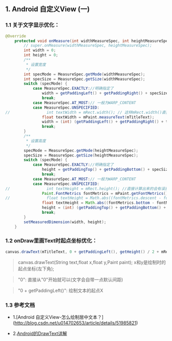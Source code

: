 ## 1. Android 自定义View (一)
### 1.1 关于文字显示优化：
``` java
@Override
    protected void onMeasure(int widthMeasureSpec, int heightMeasureSpec) {
        // super.onMeasure(widthMeasureSpec, heightMeasureSpec);
        int width = 0;
        int height = 0;
        /**
         * 设置宽度
         */
        int specMode = MeasureSpec.getMode(widthMeasureSpec);
        int specSize = MeasureSpec.getSize(widthMeasureSpec);
        switch (specMode) {
            case MeasureSpec.EXACTLY://明确指定了
                width = getPaddingLeft() + getPaddingRight() + specSize;
                break;
            case MeasureSpec.AT_MOST:// 一般为WARP_CONTENT
            case MeasureSpec.UNSPECIFIED:
//                int textWidth = mRect.width(); // 这样mRect.width()直接计算出来的会有误差
                float textWidth = mPaint.measureText(mTitleText);
                width = (int) (getPaddingLeft() + getPaddingRight() + textWidth);
                break;
        }
        /**
         * 设置高度
         */
        specMode = MeasureSpec.getMode(heightMeasureSpec);
        specSize = MeasureSpec.getSize(heightMeasureSpec);
        switch (specMode) {
            case MeasureSpec.EXACTLY://明确指定了
                height = getPaddingTop() + getPaddingBottom() + specSize;
                break;
            case MeasureSpec.AT_MOST:// 一般为WARP_CONTENT
            case MeasureSpec.UNSPECIFIED:
//                int textHeight = mRect.height(); //直接计算出来的会有误差
                Paint.FontMetrics fontMetrics = mPaint.getFontMetrics();
//                float textHeight = Math.abs((fontMetrics.descent - fontMetrics.ascent));
                float textHeight = Math.abs((fontMetrics.bottom - fontMetrics.top));
                height = (int) (getPaddingTop() + getPaddingBottom() + textHeight);
                break;
        }
        setMeasuredDimension(width, height);
    }
```
### 1.2 onDraw里画Text时起点坐标优化：
``` java
canvas.drawText(mTitleText, 0 + getPaddingLeft(), getHeight() / 2 + mRect.height() / 2, mPaint);
``` 
>canvas.drawText(String text,float x,float y,Paint paint); x和y是绘制时的起点坐标(左下角);

>"0":  直接从"0"开始就可以(文字会自带一点默认间距)

>"0 + getPaddingLeft()": 绘制文本的起点X


### 1.3 参考文档
- 1.[Android 自定义View-怎么绘制居中文本？] (http://blog.csdn.net/u014702653/article/details/51985821)

- 2.[Android的DrawText详解](http://blog.csdn.net/linghu_java/article/details/46404081)
